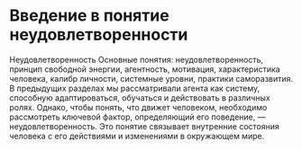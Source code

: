 # Введение в понятие неудовлетворенности

Неудовлетворенность
Основные понятия: неудовлетворенность, принцип свободной энергии, агентность, мотивация, характеристика человека, калибр личности, системные уровни, практики саморазвития.
В предыдущих разделах мы рассматривали агента как систему, способную адаптироваться, обучаться и действовать в различных ролях. Однако, чтобы понять, что движет человеком, необходимо рассмотреть ключевой фактор, определяющий его поведение, — неудовлетворенность. Это понятие связывает внутренние состояния человека с его действиями и изменениями в окружающем мире.
